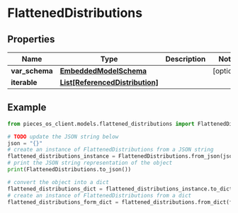 # FlattenedDistributions


## Properties

Name | Type | Description | Notes
------------ | ------------- | ------------- | -------------
**var_schema** | [**EmbeddedModelSchema**](EmbeddedModelSchema) |  | [optional] 
**iterable** | [**List[ReferencedDistribution]**](ReferencedDistribution) |  | 

## Example

```python
from pieces_os_client.models.flattened_distributions import FlattenedDistributions

# TODO update the JSON string below
json = "{}"
# create an instance of FlattenedDistributions from a JSON string
flattened_distributions_instance = FlattenedDistributions.from_json(json)
# print the JSON string representation of the object
print(FlattenedDistributions.to_json())

# convert the object into a dict
flattened_distributions_dict = flattened_distributions_instance.to_dict()
# create an instance of FlattenedDistributions from a dict
flattened_distributions_form_dict = flattened_distributions.from_dict(flattened_distributions_dict)
```



